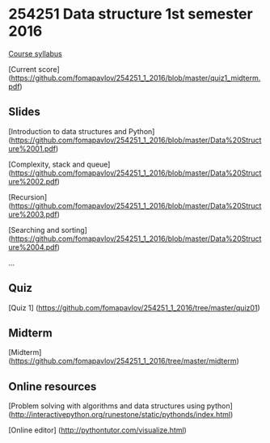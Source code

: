 # 254251 Data structure 1st semester 2016 

[Course syllabus](https://github.com/fomapavlov/254251_1_2016/blob/master/syllabus_59_1_254251.pdf)

[Current score] (https://github.com/fomapavlov/254251_1_2016/blob/master/quiz1_midterm.pdf)

## Slides
[Introduction to data structures and Python] (https://github.com/fomapavlov/254251_1_2016/blob/master/Data%20Structure%2001.pdf)

[Complexity, stack and queue] (https://github.com/fomapavlov/254251_1_2016/blob/master/Data%20Structure%2002.pdf)

[Recursion] (https://github.com/fomapavlov/254251_1_2016/blob/master/Data%20Structure%2003.pdf)

[Searching and sorting] (https://github.com/fomapavlov/254251_1_2016/blob/master/Data%20Structure%2004.pdf)

...

## Quiz
[Quiz 1] (https://github.com/fomapavlov/254251_1_2016/tree/master/quiz01)

## Midterm
[Midterm] (https://github.com/fomapavlov/254251_1_2016/tree/master/midterm)

## Online resources
[Problem solving with algorithms and data structures using python] (http://interactivepython.org/runestone/static/pythonds/index.html)

[Online editor] (http://pythontutor.com/visualize.html)

